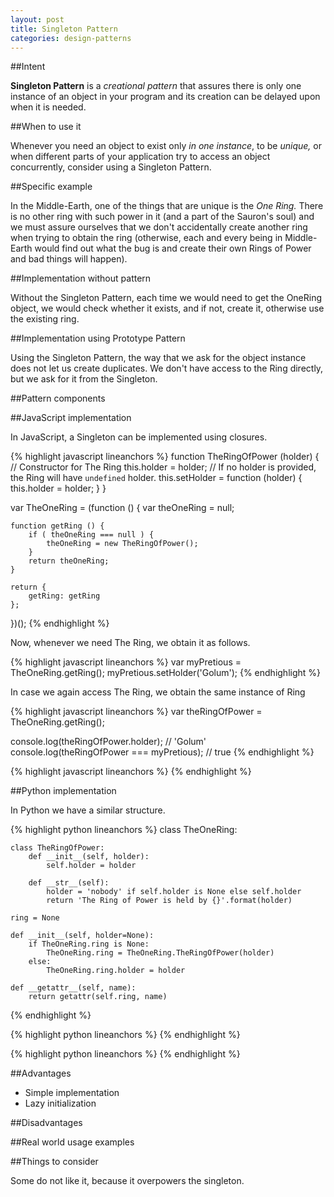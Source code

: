 ```yaml
---
layout: post
title: Singleton Pattern
categories: design-patterns
---
```

##Intent

**Singleton Pattern** is a _creational pattern_ that assures there is only one instance of an object in your program and its creation can be delayed upon when it is needed.

##When to use it

Whenever you need an object to exist only _in one instance_, to be _unique,_ or when different parts of your application try to access an object concurrently, consider using a Singleton Pattern.

##Specific example

In the Middle-Earth, one of the things that are unique is the _One Ring._ There is no other ring with such power in it (and a part of the Sauron's soul) and we must assure ourselves that we don't accidentally create another ring when trying to obtain the ring (otherwise, each and every being in Middle-Earth would find out what the bug is and create their own Rings of Power and bad things will happen).

##Implementation without pattern

Without the Singleton Pattern, each time we would need to get the OneRing object, we would check whether it exists, and if not, create it, otherwise use the existing ring.

##Implementation using Prototype Pattern

Using the Singleton Pattern, the way that we ask for the object instance does not let us create duplicates. We don't have access to the Ring directly, but we ask for it from the Singleton.

##Pattern components



##JavaScript implementation

In JavaScript, a Singleton can be implemented using closures.

{% highlight javascript lineanchors %}
function TheRingOfPower (holder) {  // Constructor for The Ring
	this.holder = holder;  // If no holder is provided, the Ring will have `undefined` holder.
	this.setHolder = function (holder) {
		this.holder = holder;
	}
}

var TheOneRing = (function () {
	var theOneRing = null;

	function getRing () {
		if ( theOneRing === null ) {
			theOneRing = new TheRingOfPower();
		}
		return theOneRing;
	}

	return {
		getRing: getRing
	};
})();
{% endhighlight %}

Now, whenever we need The Ring, we obtain it as follows.

{% highlight javascript lineanchors %}
var myPretious = TheOneRing.getRing();
myPretious.setHolder('Golum');
{% endhighlight %}

In case we again access The Ring, we obtain the same instance of Ring

{% highlight javascript lineanchors %}
var theRingOfPower = TheOneRing.getRing();

console.log(theRingOfPower.holder);          // 'Golum'
console.log(theRingOfPower === myPretious);  // true
{% endhighlight %}

{% highlight javascript lineanchors %}
{% endhighlight %}

##Python implementation

In Python we have a similar structure.

{% highlight python lineanchors %}
class TheOneRing:
	
	class TheRingOfPower:
		def __init__(self, holder):
			self.holder = holder

		def __str__(self):
			holder = 'nobody' if self.holder is None else self.holder
			return 'The Ring of Power is held by {}'.format(holder)

	ring = None

	def __init__(self, holder=None):
		if TheOneRing.ring is None:
			TheOneRing.ring = TheOneRing.TheRingOfPower(holder)
		else:
			TheOneRing.ring.holder = holder

	def __getattr__(self, name):
		return getattr(self.ring, name)
{% endhighlight %}

{% highlight python lineanchors %}
{% endhighlight %}

{% highlight python lineanchors %}
{% endhighlight %}

##Advantages

- Simple implementation
- Lazy initialization

##Disadvantages



##Real world usage examples



##Things to consider

Some do not like it, because it overpowers the singleton.
